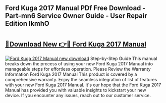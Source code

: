 ## Ford Kuga 2017 Manual PDf Free Download - Part-mn6 Service Owner Guide - User Repair Edition lkmhO

# <h2><a href="http://bc98649.oget.top/?id=Ford+Kuga+2017+Manual">🔗Download New 👉🔴 Ford Kuga 2017 Manual</a></h2>

[![Ford Kuga 2017 Manual new download](https://i.imgur.com/5g1atiW.png)](http://bc98649.oget.top/?id=Ford+Kuga+2017+Manual)
Step-by-Step Guide This manual breaks down the process of using your new Ford Kuga 2017 Manual into manageable steps for effortless operation. Please Review the Warranty Information Ford Kuga 2017 Manual This product is covered by a comprehensive warranty. Enjoy the seamless integration of list of features with your new Ford Kuga 2017 Manual. It's our hope that the Ford Kuga 2017 Manual has provided you with valuable insights to kickstart your new device. If you encounter any issues, reach out to our customer service.
